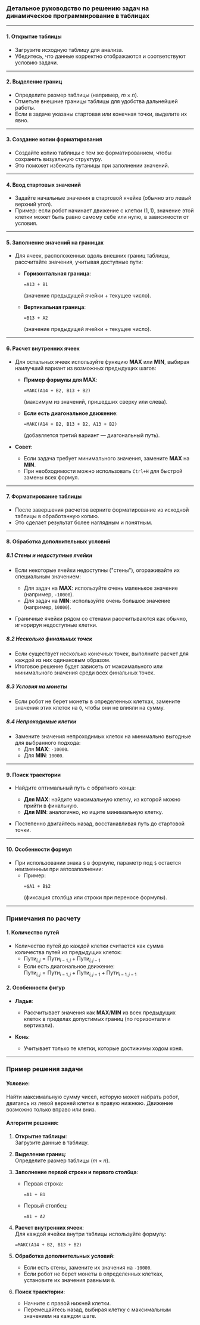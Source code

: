 ### Детальное руководство по решению задач на динамическое программирование в таблицах

---

#### **1. Открытие таблицы**
- Загрузите исходную таблицу для анализа.
- Убедитесь, что данные корректно отображаются и соответствуют условию задачи.

---

#### **2. Выделение границ**
- Определите размер таблицы (например, $m \times n$).
- Отметьте внешние границы таблицы для удобства дальнейшей работы.
- Если в задаче указаны стартовая или конечная точки, выделите их явно.

---

#### **3. Создание копии форматирования**
- Создайте копию таблицы с тем же форматированием, чтобы сохранить визуальную структуру.
- Это поможет избежать путаницы при заполнении значений.

---

#### **4. Ввод стартовых значений**
- Задайте начальные значения в стартовой ячейке (обычно это левый верхний угол).
- Пример: если робот начинает движение с клетки $(1, 1)$, значение этой клетки может быть равно самому себе или нулю, в зависимости от условия.

---

#### **5. Заполнение значений на границах**
- Для ячеек, расположенных вдоль внешних границ таблицы, рассчитайте значения, учитывая доступные пути:
  - **Горизонтальная граница**:  
    ```excel
    =A13 + B1
    ```
    (значение предыдущей ячейки + текущее число).

  - **Вертикальная граница**:  
    ```excel
    =B13 + A2
    ```
    (значение предыдущей ячейки + текущее число).

---

#### **6. Расчет внутренних ячеек**
- Для остальных ячеек используйте функцию **MAX** или **MIN**, выбирая наилучший вариант из возможных предыдущих шагов:
  - **Пример формулы для MAX**:  
    ```excel
    =МАКС(A14 + B2, B13 + B2)
    ```
    (максимум из значений, пришедших сверху или слева).

  - **Если есть диагональное движение**:  
    ```excel
    =МАКС(A14 + B2, B13 + B2, A13 + B2)
    ```
    (добавляется третий вариант — диагональный путь).

- **Совет**:  
  - Если задача требует минимального значения, замените **MAX** на **MIN**.
  - При необходимости можно использовать `Ctrl+H` для быстрой замены всех формул.

---

#### **7. Форматирование таблицы**
- После завершения расчетов верните форматирование из исходной таблицы в обработанную копию.
- Это сделает результат более наглядным и понятным.

---

#### **8. Обработка дополнительных условий**

##### **8.1 Стены и недоступные ячейки**
- Если некоторые ячейки недоступны ("стены"), огораживайте их специальным значением:
  - Для задач на **MAX**: используйте очень маленькое значение (например, `-10000`).
  - Для задач на **MIN**: используйте очень большое значение (например, `10000`).

- Граничные ячейки рядом со стенами рассчитываются как обычно, игнорируя недоступные клетки.

##### **8.2 Несколько финальных точек**
- Если существует несколько конечных точек, выполните расчет для каждой из них одинаковым образом.
- Итоговое решение будет зависеть от максимального или минимального значения среди всех финальных точек.

##### **8.3 Условия на монеты**
- Если робот не берет монеты в определенных клетках, замените значения этих клеток на `0`, чтобы они не влияли на сумму.

##### **8.4 Непроходимые клетки**
- Замените значения непроходимых клеток на минимально выгодные для выбранного подхода:
  - Для **MAX**: `-10000`.
  - Для **MIN**: `10000`.

---

#### **9. Поиск траектории**
- Найдите оптимальный путь с обратного конца:
  - **Для MAX**: найдите максимальную клетку, из которой можно прийти в финальную.
  - **Для MIN**: аналогично, но ищите минимальную клетку.

- Постепенно двигайтесь назад, восстанавливая путь до стартовой точки.

---

#### **10. Особенности формул**
- При использовании знака `$` в формуле, параметр под `$` остается неизменным при автозаполнении:
  - Пример:  
    ```excel
    =$A1 + B$2
    ```
    (фиксация столбца или строки при переносе формулы).

---

### Примечания по расчету

#### **1. Количество путей**
- Количество путей до каждой клетки считается как сумма количества путей из предыдущих клеток:
  - $\text{Пути}_{i,j} = \text{Пути}_{i-1,j} + \text{Пути}_{i,j-1}$
  - Если есть диагональное движение:  
    $\text{Пути}_{i,j} = \text{Пути}_{i-1,j} + \text{Пути}_{i,j-1} + \text{Пути}_{i-1,j-1}$

#### **2. Особенности фигур**
- **Ладья**:  
  - Рассчитывает значения как **MAX**/**MIN** из всех предыдущих клеток в пределах допустимых границ (по горизонтали и вертикали).

- **Конь**:  
  - Учитывает только те клетки, которые достижимы ходом коня.

---

### Пример решения задачи

#### **Условие**:  
Найти максимальную сумму чисел, которую может набрать робот, двигаясь из левой верхней клетки в правую нижнюю. Движение возможно только вправо или вниз.

#### **Алгоритм решения**:
1. **Открытие таблицы**:  
   Загрузите данные в таблицу.

2. **Выделение границ**:  
   Определите размер таблицы ($m \times n$).

3. **Заполнение первой строки и первого столбца**:  
   - Первая строка:  
     ```excel
     =A1 + B1
     ```
   - Первый столбец:  
     ```excel
     =A1 + A2
     ```

4. **Расчет внутренних ячеек**:  
   Для каждой ячейки внутри таблицы используйте формулу:  
   ```excel
   =МАКС(A14 + B2, B13 + B2)
   ```

5. **Обработка дополнительных условий**:  
   - Если есть стены, замените их значения на `-10000`.
   - Если робот не берет монеты в определенных клетках, установите их значения равными `0`.

6. **Поиск траектории**:  
   - Начните с правой нижней клетки.
   - Перемещайтесь назад, выбирая клетку с максимальным значением на каждом шаге.
